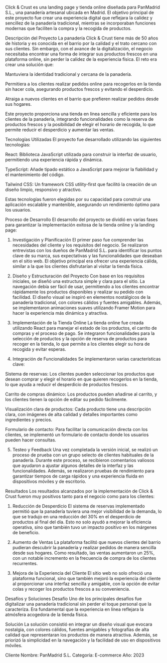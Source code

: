 Click & Crust es una landing page y tienda online diseñada para PanMadrid S.L., una panadería artesanal ubicada en Madrid. El objetivo principal de este proyecto fue crear una experiencia digital que reflejara la calidez y sencillez de la panadería tradicional, mientras se incorporaban funciones modernas que faciliten la compra y la recogida de productos.

Descripción del Proyecto
La panadería Click & Crust tiene más de 50 años de historia y es conocida en el barrio por la calidad y el trato cercano con sus clientes. Sin embargo, con el avance de la digitalización, el negocio necesitaba encontrar una forma de integrar sus productos frescos en una plataforma online, sin perder la calidez de la experiencia física. El reto era crear una solución que:

Mantuviera la identidad tradicional y cercana de la panadería.

Permitiera a los clientes realizar pedidos online para recogerlos en la tienda sin hacer cola, asegurando productos frescos y evitando el desperdicio.

Atraiga a nuevos clientes en el barrio que prefieren realizar pedidos desde sus hogares.

Este proyecto proporciona una tienda en línea sencilla y eficiente para los clientes de la panadería, integrando funcionalidades como la reserva de productos frescos y la posibilidad de elegir el horario de recogida, lo que permite reducir el desperdicio y aumentar las ventas.

Tecnologías Utilizadas
El proyecto fue desarrollado utilizando las siguientes tecnologías:

React: Biblioteca JavaScript utilizada para construir la interfaz de usuario, permitiendo una experiencia rápida y dinámica.

TypeScript: Añade tipado estático a JavaScript para mejorar la fiabilidad y el mantenimiento del código.

Tailwind CSS: Un framework CSS utility-first que facilitó la creación de un diseño limpio, responsivo y atractivo.

Estas tecnologías fueron elegidas por su capacidad para construir una aplicación escalable y mantenible, asegurando un rendimiento óptimo para los usuarios.

Proceso de Desarrollo
El desarrollo del proyecto se dividió en varias fases para garantizar la implementación exitosa de la tienda online y la landing page:

1. Investigación y Planificación
El primer paso fue comprender las necesidades del cliente y los requisitos del negocio. Se realizaron entrevistas con los dueños de PanMadrid S.L. para identificar los puntos clave de su marca, sus expectativas y las funcionalidades que deseaban en el sitio web. El objetivo principal era ofrecer una experiencia cálida, similar a la que los clientes disfrutarían al visitar la tienda física.

2. Diseño y Estructuración del Proyecto
Con base en los requisitos iniciales, se diseñó una estructura simple y clara para el sitio. La navegación debía ser fácil de usar, permitiendo a los clientes encontrar rápidamente los productos disponibles y realizar su pedido con facilidad. El diseño visual se inspiró en elementos nostálgicos de la panadería tradicional, con colores cálidos y fuentes amigables. Además, se implementaron animaciones suaves utilizando Framer Motion para hacer la experiencia más dinámica y atractiva.

3. Implementación de la Tienda Online
La tienda online fue creada utilizando React para manejar el estado de los productos, el carrito de compras y el proceso de pago. Se integraron funcionalidades para la selección de productos y la opción de reserva de productos para recoger en la tienda, lo que permite a los clientes elegir su hora de recogida y evitar esperas.

4. Integración de Funcionalidades
Se implementaron varias características clave:

Sistema de reservas: Los clientes pueden seleccionar los productos que desean comprar y elegir el horario en que quieren recogerlos en la tienda, lo que ayuda a reducir el desperdicio de productos frescos.

Carrito de compras dinámico: Los productos pueden añadirse al carrito, y los clientes tienen la opción de editar su pedido fácilmente.

Visualización clara de productos: Cada producto tiene una descripción clara, con imágenes de alta calidad y detalles importantes como ingredientes y precios.

Formulario de contacto: Para facilitar la comunicación directa con los clientes, se implementó un formulario de contacto donde los usuarios pueden hacer consultas.

5. Testeo y Feedback
Una vez completada la versión inicial, se realizó un proceso de prueba con un grupo selecto de clientes habituales de la panadería. Durante este proceso, se recibieron comentarios valiosos que ayudaron a ajustar algunos detalles de la interfaz y las funcionalidades. Además, se realizaron pruebas de rendimiento para garantizar tiempos de carga rápidos y una experiencia fluida en dispositivos móviles y de escritorio.

Resultados
Los resultados alcanzados por la implementación de Click & Crust fueron muy positivos tanto para el negocio como para los clientes:

1. Reducción de Desperdicio
El sistema de reservas implementado permitió que la panadería tuviera una mejor visibilidad de la demanda, lo que se tradujo en una reducción del 30% en el desperdicio de productos al final del día. Esto no solo ayudó a mejorar la eficiencia operativa, sino que también tuvo un impacto positivo en los márgenes de beneficio.

2. Aumento de Ventas
La plataforma facilitó que nuevos clientes del barrio pudieran descubrir la panadería y realizar pedidos de manera sencilla desde sus hogares. Como resultado, las ventas aumentaron un 25%, con un notable incremento en la frecuencia de compra de los clientes recurrentes.

3. Mejora de la Experiencia del Cliente
El sitio web no solo ofreció una plataforma funcional, sino que también mejoró la experiencia del cliente al proporcionar una interfaz sencilla y amigable, con la opción de evitar colas y recoger los productos frescos a su conveniencia.

Desafíos y Soluciones
Desafío
Uno de los principales desafíos fue digitalizar una panadería tradicional sin perder el toque personal que la caracteriza. Era fundamental que la experiencia en línea reflejara la atmósfera acogedora de la tienda física.

Solución
La solución consistió en integrar un diseño visual que evocara nostalgia, con colores cálidos, fuentes amigables y fotografías de alta calidad que representaran los productos de manera atractiva. Además, se priorizó la simplicidad en la navegación y la facilidad de uso en dispositivos móviles.

Cliente
Nombre: PanMadrid S.L.
Categoría: E-commerce
Año: 2023
